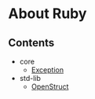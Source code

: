<!-- >>>>>> BEGIN GENERATED FILE (include): SOURCE README.template.md -->
<!-- >>>>>> BEGIN INCLUDED FILE (markdown): SOURCE include_files/contents.md -->
# About Ruby

## Contents
- core
  - [Exception](core/Exception/markdown.md)
- std-lib
  - [OpenStruct](std-lib/OpenStruct/markdown.md)
<!-- <<<<<< END INCLUDED FILE (markdown): SOURCE include_files/contents.md -->
<!-- <<<<<< END GENERATED FILE (include): SOURCE README.template.md -->
